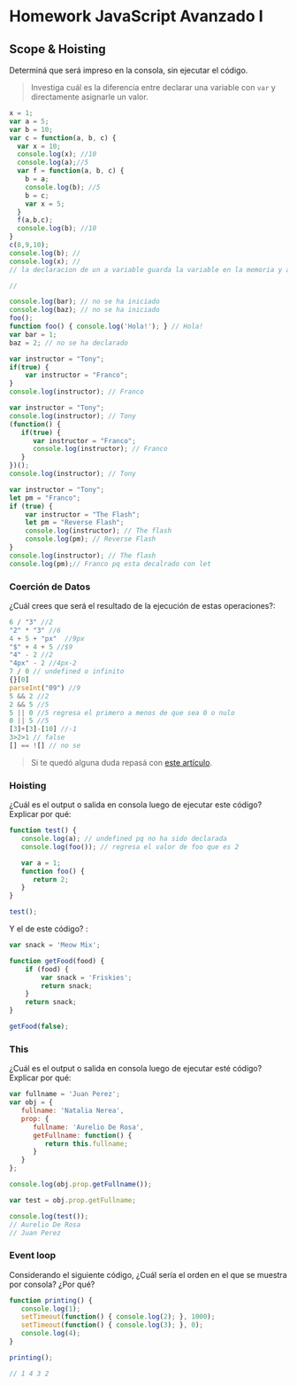 
# Homework JavaScript Avanzado I

## Scope & Hoisting

Determiná que será impreso en la consola, sin ejecutar el código.

> Investiga cuál es la diferencia entre declarar una variable con `var` y directamente asignarle un valor.

```javascript
x = 1;
var a = 5;
var b = 10;
var c = function(a, b, c) {
  var x = 10;
  console.log(x); //10
  console.log(a);//5
  var f = function(a, b, c) {
    b = a;
    console.log(b); //5
    b = c;
    var x = 5;
  }
  f(a,b,c);
  console.log(b); //10
}
c(8,9,10);
console.log(b); //
console.log(x); //
// la declaracion de un a variable guarda la variable en la memoria y al iniciarla el valor es guardado en la memoria asignada

//
```

```javascript
console.log(bar); // no se ha iniciado
console.log(baz); // no se ha iniciado
foo();
function foo() { console.log('Hola!'); } // Hola!
var bar = 1;
baz = 2; // no se ha declarado
```

```javascript
var instructor = "Tony";
if(true) {
    var instructor = "Franco";
}
console.log(instructor); // Franco
```

```javascript
var instructor = "Tony";
console.log(instructor); // Tony
(function() {
   if(true) {
      var instructor = "Franco";
      console.log(instructor); // Franco
   }
})();
console.log(instructor); // Tony
```

```javascript
var instructor = "Tony";
let pm = "Franco";
if (true) {
    var instructor = "The Flash";
    let pm = "Reverse Flash";
    console.log(instructor); // The flash
    console.log(pm); // Reverse Flash
}
console.log(instructor); // The flash
console.log(pm);// Franco pq esta decalrado con let
```
### Coerción de Datos

¿Cuál crees que será el resultado de la ejecución de estas operaciones?:

```javascript
6 / "3" //2
"2" * "3" //6
4 + 5 + "px"  //9px
"$" + 4 + 5 //$9
"4" - 2 //2
"4px" - 2 //4px-2
7 / 0 // undefined o infinito
{}[0]
parseInt("09") //9
5 && 2 //2
2 && 5 //5
5 || 0 //5 regresa el primero a menos de que sea 0 o nulo
0 || 5 //5 
[3]+[3]-[10] //-1
3>2>1 // false
[] == ![] // no se
```

> Si te quedó alguna duda repasá con [este artículo](http://javascript.info/tutorial/object-conversion).


### Hoisting

¿Cuál es el output o salida en consola luego de ejecutar este código? Explicar por qué:

```javascript
function test() {
   console.log(a); // undefined pq no ha sido declarada 
   console.log(foo()); // regresa el valor de foo que es 2

   var a = 1;
   function foo() {
      return 2;
   }
}

test(); 
```

Y el de este código? :

```javascript
var snack = 'Meow Mix';

function getFood(food) {
    if (food) {
        var snack = 'Friskies';
        return snack;
    }
    return snack;
}

getFood(false);
```


### This

¿Cuál es el output o salida en consola luego de ejecutar esté código? Explicar por qué:

```javascript
var fullname = 'Juan Perez';
var obj = {
   fullname: 'Natalia Nerea',
   prop: {
      fullname: 'Aurelio De Rosa',
      getFullname: function() {
         return this.fullname;
      }
   }
};

console.log(obj.prop.getFullname());

var test = obj.prop.getFullname;

console.log(test());
// Aurelio De Rosa
// Juan Perez
```

### Event loop

Considerando el siguiente código, ¿Cuál sería el orden en el que se muestra por consola? ¿Por qué?

```javascript
function printing() {
   console.log(1);
   setTimeout(function() { console.log(2); }, 1000);
   setTimeout(function() { console.log(3); }, 0);
   console.log(4);
}

printing();

// 1 4 3 2 
```

